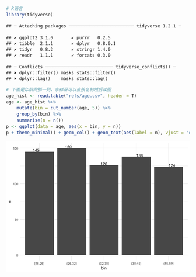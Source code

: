 
``` r
# R语言
library(tidyverse)
```

    ## ─ Attaching packages ───────────────────────── tidyverse 1.2.1 ─

    ## ✔ ggplot2 3.1.0       ✔ purrr   0.2.5  
    ## ✔ tibble  2.1.1       ✔ dplyr   0.8.0.1
    ## ✔ tidyr   0.8.2       ✔ stringr 1.4.0  
    ## ✔ readr   1.1.1       ✔ forcats 0.3.0

    ## ─ Conflicts ────────────────────────── tidyverse_conflicts() ─
    ## ✖ dplyr::filter() masks stats::filter()
    ## ✖ dplyr::lag()    masks stats::lag()

``` r
# 下面是年龄的那一列，家祥哥可以直接复制然后读图
age_hist <- read.table("refs/age.csv", header = T)
age <- age_hist %>%
    mutate(bin = cut_number(age, 5)) %>%
    group_by(bin) %>%
    summarise(n = n())
p <- ggplot(data = age, aes(x = bin, y = n))
p + theme_minimal() + geom_col() + geom_text(aes(label = n), vjust = "outward", hjust = "outward")
```

![](ggplot-annotate_bar_files/figure-gfm/unnamed-chunk-1-1.png)<!-- -->
